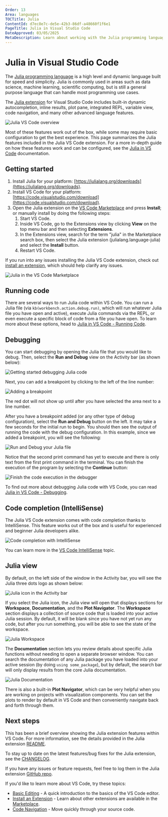 ```yaml
---
Order: 13
Area: languages
TOCTitle: Julia
ContentId: d7ec8e7c-de5e-42b3-86df-a48660f1f6e1
PageTitle: Julia in Visual Studio Code
DateApproved: 03/05/2025
MetaDescription: Learn about working with the Julia programming language in Visual Studio Code.
---
```

# Julia in Visual Studio Code

The [Julia programming language](https://julialang.org) is a high level and dynamic language built for speed and simplicity. Julia is commonly used in areas such as data science, machine learning, scientific computing, but is still a general purpose language that can handle most programming use cases.

The [Julia extension](https://marketplace.visualstudio.com/items?itemName=julialang.language-julia) for Visual Studio Code includes built-in dynamic autocompletion, inline results, plot pane, integrated REPL, variable view, code navigation, and many other advanced language features.

![Julia VS Code overview](images/julia/overview.png)

Most of these features work out of the box, while some may require basic configuration to get the best experience. This page summarizes the Julia features included in the Julia VS Code extension. For a more in-depth guide on how these features work and can be configured, see the [Julia in VS Code](https://www.julia-vscode.org/docs/stable/) documentation.

## Getting started

1. Install Julia for your platform: [https://julialang.org/downloads](https://julialang.org/downloads).
2. Install VS Code for your platform: [https://code.visualstudio.com/download](https://code.visualstudio.com/download).
3. Open the Julia extension on the [VS Code Marketplace](https://marketplace.visualstudio.com/items?itemName=julialang.language-julia) and press **Install**; or manually install by doing the following steps:
    1. Start VS Code.
    2. Inside VS Code, go to the Extensions view by clicking **View** on the top menu bar and then selecting **Extensions**.
    3. In the Extensions view, search for the term "julia" in the Marketplace search box, then select the Julia extension (julialang.language-julia) and select the **Install** button.
    4. Restart VS Code.

If you run into any issues installing the Julia VS Code extension, check out [install an extension](/docs/configure/extensions/extension-marketplace.md#install-an-extension), which should help clarify any issues.

![Julia in the VS Code Marketplace](images/julia/julia-extension-marketplace.png)

## Running code

There are several ways to run Julia code within VS Code. You can run a Julia file (via `kb(workbench.action.debug.run)`, which will run whatever Julia file you have open and active), execute Julia commands via the REPL, or even execute a specific block of code from a file you have open. To learn more about these options, head to [Julia in VS Code - Running Code](https://www.julia-vscode.org/docs/stable/userguide/runningcode/).

## Debugging

You can start debugging by opening the Julia file that you would like to debug. Then, select the **Run and Debug** view on the Activity bar (as shown below):

![Getting started debugging Julia code](images/julia/debug1.png)

Next, you can add a breakpoint by clicking to the left of the line number:

![Adding a breakpoint](images/julia/debug2.png)

The red dot will not show up until after you have selected the area next to a line number.

After you have a breakpoint added (or any other type of debug configuration), select the **Run and Debug** button on the left. It may take a few seconds for the initial run to begin. You should then see the output of running the code with the debug configuration. In this example, since we added a breakpoint, you will see the following:

![Run and Debug your Julia file](images/julia/debug3.png)

Notice that the second print command has yet to execute and there is only text from the first print command in the terminal. You can finish the execution of the program by selecting the **Continue** button:

![Finish the code execution in the debugger](images/julia/debug4.png)

To find out more about debugging Julia code with VS Code, you can read [Julia in VS Code - Debugging](https://www.julia-vscode.org/docs/stable/userguide/debugging/).

## Code completion (IntelliSense)

The Julia VS Code extension comes with code completion thanks to IntelliSense. This feature works out of the box and is useful for experienced and beginner Julia developers alike.

![Code completion with IntelliSense](images/julia/code-completion.gif)

You can learn more in the [VS Code IntelliSense](/docs/editor/editing/intellisense.md) topic.

## Julia view

By default, on the left side of the window in the Activity bar, you will see the Julia three dots logo as shown below:

![Julia icon in the Activity bar](images/julia/julia-tab1.png)

If you select the Julia icon, the Julia view will open that displays sections for **Workspace**, **Documentation**, and the **Plot Navigator**. The **Workspace** section displays a collection of source code that is loaded into your active Julia session. By default, it will be blank since you have not yet run any code, but after you run something, you will be able to see the state of the workspace.

![Julia Workspace](images/julia/julia-tab2.png)

The **Documentation** section lets you review details about specific Julia functions without needing to open a separate browser window. You can search the documentation of any Julia package you have loaded into your active session (by doing `using some_package`), but by default, the search bar will only display results from the core Julia documentation.

![Julia Documentation](images/julia/julia-tab3.png)

There is also a built-in **Plot Navigator**, which can be very helpful when you are working on projects with visualization components. You can set the plots to render by default in VS Code and then conveniently navigate back and forth through them.

## Next steps

This has been a brief overview showing the Julia extension features within VS Code. For more information, see the details provided in the Julia extension [README](https://github.com/julia-vscode/julia-vscode#julia).

To stay up to date on the latest features/bug fixes for the Julia extension, see the [CHANGELOG](https://github.com/julia-vscode/julia-vscode/blob/master/CHANGELOG.md).

If you have any issues or feature requests, feel free to log them in the Julia extension [GitHub repo](https://github.com/julia-vscode/julia-vscode/issues).

If you'd like to learn more about VS Code, try these topics:

* [Basic Editing](/docs/editor/editing/codebasics.md) - A quick introduction to the basics of the VS Code editor.
* [Install an Extension](/docs/configure/extensions/extension-marketplace.md) - Learn about other extensions are available in the [Marketplace](https://marketplace.visualstudio.com/vscode).
* [Code Navigation](/docs/editor/editing/editingevolved.md) - Move quickly through your source code.
